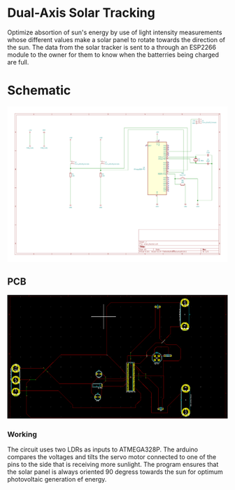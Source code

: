 # Dual-Axis Solar Tracking
Optimize absortion of sun's energy by use of light intensity measurements whose different values make a solar panel to rotate towards the direction of the sun.
The data from the solar tracker is sent to a through an ESP2266 module to the owner for them to know when the batterries being charged are full.

# Schematic
![Optional Text](./schematic.jpg)

## PCB
![Optional Text](./pcb.png)

### Working
The circuit uses two LDRs as inputs to ATMEGA328P. The arduino compares the voltages and tilts the servo motor connected to one of the pins to the side that is receiving more sunlight. The program ensures that the solar panel is always oriented 90 degress towards the sun for optimum photovoltaic generation ef energy.
